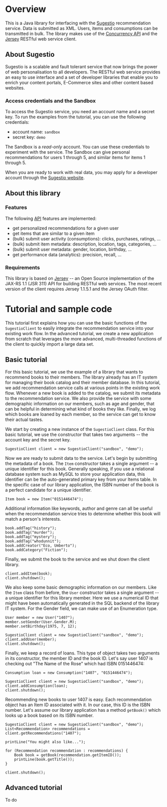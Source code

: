 # Overview

This is a Java library for interfacing with the [Sugestio](http://www.sugestio.com) 
recommendation service. Data is submitted as XML. Users, items and consumptions can
be transmitted in bulk. The library makes use of the 
[Concurrency API](http://download.oracle.com/javase/1.5.0/docs/guide/concurrency/index.html) 
and the [Jersey](http://jersey.dev.java.net) RESTful web service client.

## About Sugestio

Sugestio is a scalable and fault tolerant service that now brings the power of 
web personalisation to all developers. The RESTful web service provides an easy to use 
interface and a set of developer libraries that enable you to enrich 
your content portals, E-Commerce sites and other content based websites.

### Access credentials and the Sandbox

To access the Sugestio service, you need an account name and a secret key. 
To run the examples from the tutorial, you can use the following credentials:

* account name: <code>sandbox</code>
* secret key: <code>demo</code>

The Sandbox is a *read-only* account. You can use these credentials to experiment 
with the service. The Sandbox can give personal recommendations for users 1 through 5, 
and similar items for items 1 through 5.

When you are ready to work with real data, you may apply for a developer account through 
the [Sugestio website](http://www.sugestio.com).  

## About this library

### Features

The following [API](http://www.sugestio.com/documentation) features are implemented:

* get personalized recommendations for a given user
* get items that are similar to a given item
* (bulk) submit user activity (consumptions): clicks, purchases, ratings, ...
* (bulk) submit item metadata: description, location, tags, categories, ...  	
* (bulk) submit user metadata: gender, location, birthday, ...
* get performance data (analytics): precision, recall, ...

### Requirements

This library is based on [Jersey](http://jersey.dev.java.net) -- an Open Source implementation of the JAX-RS 1.1 (JSR 311) API for building RESTful web services. The most recent version of the client requires Jersey 1.1.5.1 and the Jersey OAuth filter.

# Tutorial and sample code

This tutorial first explains how you can use the basic functions of the <code>SugestioClient</code> to easily integrate the recommendation service into your existing work flow. In the advanced tutorial, we create a new application from scratch that leverages the more advanced, multi-threaded functions of the client to quickly import a large data set.

## Basic tutorial
For this basic tutorial, we use the example of a library that wants to recommend books to their members. The library already has an IT system for managing their book catalog and their member database. In this tutorial, we add recommendation service calls at various points in the existing work flow. Whenever a new book is added to the catalog, we submit its metadata to the recommendation service. We also provide the service with some demographic information on our members, such as age and gender, that can be helpful in determining what kind of books they like. Finally, we log which books are loaned by each member, so the service can get to know their actual tastes.

We start by creating a new instance of the <code>SugestioClient</code> class. For this basic tutorial, we use the constructor that takes two arguments -- the account key and the secret key.

	SugestioClient client = new SugestioClient("sandbox", "demo");

Now we are ready to submit data to the service. Let's begin by submitting the metadata of a book. The <code>Item</code> constructor takes a single argument -- a unique identifier for this book. Generally speaking, if you use a relational database system such as MySQL to store your application data, this identifier can be the auto-generated primary key from your Items table. In the specific case of our library application, the ISBN number of the book is a perfect candidate for a unique identifier.

	Item book = new Item("0151446474");

Additional information like keywords, author and genre can all be useful when the recommendation service tries to determine whether this book will match a person's interests.

	book.addTag("history");
	book.addTag("murder");
	book.addTag("mystery");
	book.addTag("whodunnit");	
	book.addCreator("Eco, Umberto");	
	book.addCategory("Fiction");

Finally, we submit the book to the service and we shut down the client library.

	client.addItem(book);
	client.shutdown();

We also keep some basic demographic information on our members. Like the <code>Item</code> class from before, the <code>User</code> constructor takes a single argument -- a unique identifier for this library member. Here we use a numerical ID that might have been automatically generated in the SQL backend of the library IT system. For the Gender field, we can make use of an Enumeration type.	
	
	User member = new User("1407");
	member.setGender(User.Gender.M);
	member.setBirthday(1975, 7, 12);
	
	SugestioClient client = new SugestioClient("sandbox", "demo");
	client.addUser(member);
	client.shutdown();

Finally, we keep a record of loans. This type of object takes two arguments in its constructor, the member ID and the book ID. Let's say user 1407 is checking out "The Name of the Rose" which had ISBN 0151446474:	
	
	Consumption loan = new Consumption("1407", "0151446474");

	SugestioClient client = new SugestioClient("sandbox", "demo");
	client.addConsumption(loan);
	client.shutdown();

Recommending new books to user 1407 is easy. Each recommendation object has an Item ID associated with it. In our case, this ID is the ISBN number. Let's assume our library application has a method <code>getBook()</code> which looks up a book based on its ISBN number.

	SugestioClient client = new SugestioClient("sandbox", "demo");
	List<Recommendation> recommendations = client.getRecommendations("1407");

	printLine("You might also like...");
	
	for (Recommendation recommendation : recommendations) {
		Book book = getBook(recommendation.getItemID());
		printLine(book.getTitle());
	}

	client.shutdown();

## Advanced tutorial

To do